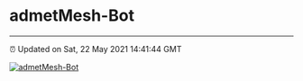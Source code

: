 # admetMesh-Bot
---
⏰ Updated on Sat, 22 May 2021 14:41:44 GMT

[![admetMesh-Bot](https://github.com/kotori-y/admetMesh-bot/actions/workflows/main.yml/badge.svg)](https://github.com/kotori-y/admetMesh-bot/actions/workflows/main.yml)
